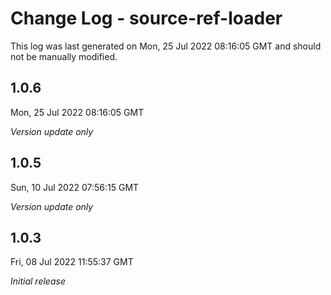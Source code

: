 # Change Log - source-ref-loader

This log was last generated on Mon, 25 Jul 2022 08:16:05 GMT and should not be manually modified.

## 1.0.6
Mon, 25 Jul 2022 08:16:05 GMT

_Version update only_

## 1.0.5
Sun, 10 Jul 2022 07:56:15 GMT

_Version update only_

## 1.0.3
Fri, 08 Jul 2022 11:55:37 GMT

_Initial release_

